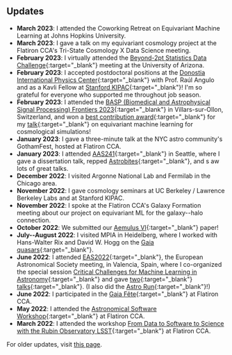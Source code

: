 ## <a name="updates"></a>Updates

- **March 2023**: I attended the Coworking Retreat on Equivariant Machine Learning at Johns Hopkins University.
- **March 2023**: I gave a talk on my equivariant cosmology project at the Flatiron CCA's Tri-State Cosmology X Data Science meeting.
- **February 2023**: I virtually attended the [Beyond-2pt Statistics Data Challenge](https://github.com/ANSalcedo/Beyond2ptMock){:target="\_blank"} meeting at the University of Arizona.
- **February 2023**: I accepted postdoctoral positions at the [Donostia International Physics Center](http://dipc.ehu.es/){:target="\_blank"} with Prof. Raúl Angulo and as a Kavli Fellow at [Stanford KIPAC](https://kipac.stanford.edu/){:target="\_blank"}! I'm so grateful for everyone who supported me throughout job season.
- **February 2023**: I attended the [BASP (Biomedical and Astrophysical Signal Processing) Frontiers 2023](https://baspfrontiers.org/){:target="\_blank"} in Villars-sur-Ollon, Switzerland, and won a [best contribution award](https://baspfrontiers.org/best-contribution-awards/){:target="\_blank"} for my [talk](https://tinyurl.com/ksf-BASP2023){:target="\_blank"} on equivariant machine learning for cosmological simulations!
- **January 2023**: I gave a three-minute talk at the NYC astro community's GothamFest, hosted at Flatiron CCA.
- **January 2023**: I attended [AAS241](https://aas.org/meetings/aas241){:target="\_blank"} in Seattle, where I gave a dissertation talk, repped [Astrobites](https://astrobites.org/){:target="\_blank"}, and s
aw lots of great talks.
- **December 2022**: I visited Argonne National Lab and Fermilab in the Chicago area.
- **November 2022**: I gave cosmology seminars at UC Berkeley / Lawrence Berkeley Labs and at Stanford KIPAC.
- **November 2022**: I spoke at the Flatiron CCA's Galaxy Formation meeting about our project on equivariant ML for the galaxy--halo connection.
- **October 2022**: We submitted our [Aemulus VI](https://arxiv.org/abs/2210.03203){:target="\_blank"} paper!
- **July--August 2022**: I visited MPIA in Heidelberg, where I worked with Hans-Walter Rix and David W. Hogg on the [Gaia quasars](https://hoggresearch.blogspot.com/2022/07/gaia-quasar-redshifts.html){:target="\_blank"}.
- **June 2022**: I attended [EAS2022](https://eas.unige.ch/EAS2022/){:target="\_blank"}, the European Astronomical Society meeting, in Valencia, Spain, where I co-organized the special session [Critical Challenges for Machine Learning in Astronomy](https://eas.unige.ch/EAS2022/session.jsp?id=SS24){:target="\_blank"} and gave [two](https://cosmo.nyu.edu/ksf/pdfs/2022-07-01_equivariant_cosmology_EAS2022.pdf){:target="\_blank"} [talks](https://cosmo.nyu.edu/ksf/pdfs/2022-07-01_aemulus_EAS2022.pdf){:target="\_blank"}. (I also did the [Astro Run](https://twitter.com/EAS_meeting/status/1542228742495428610){:target="\_blank"}!)
- **June 2022**: I participated in the [Gaia Fête](https://gaia.lol/2022NYC.html){:target="\_blank"} at Flatiron CCA.
- **May 2022**: I attended the [Astronomical Software Workshop](https://code.astrodata.nyc/){:target="\_blank"} at Flatiron CCA.
- **March 2022**: I attended the workshop [From Data to Software to Science with the Rubin Observatory LSST](https://indico.flatironinstitute.org/event/2777/){:target="\_blank"} at Flatiron CCA.


For older updates, visit [this page](updates).
